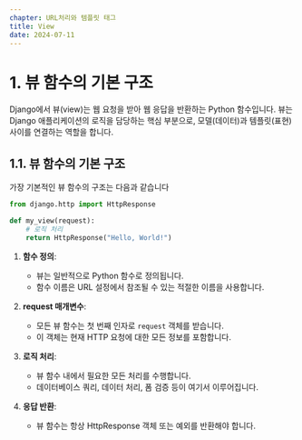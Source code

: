 ```yaml
---
chapter: URL처리와 템플릿 태그
title: View
date: 2024-07-11
---
```


# 1. 뷰 함수의 기본 구조

Django에서 뷰(view)는 웹 요청을 받아 웹 응답을 반환하는 Python 함수입니다. 뷰는 Django 애플리케이션의 로직을 담당하는 핵심 부분으로, 모델(데이터)과 템플릿(표현) 사이를 연결하는 역할을 합니다.

## 1.1. 뷰 함수의 기본 구조

가장 기본적인 뷰 함수의 구조는 다음과 같습니다

```python
from django.http import HttpResponse

def my_view(request):
    # 로직 처리
    return HttpResponse("Hello, World!")
```
1. **함수 정의**: 
   - 뷰는 일반적으로 Python 함수로 정의됩니다.
   - 함수 이름은 URL 설정에서 참조될 수 있는 적절한 이름을 사용합니다.

2. **request 매개변수**: 
   - 모든 뷰 함수는 첫 번째 인자로 `request` 객체를 받습니다.
   - 이 객체는 현재 HTTP 요청에 대한 모든 정보를 포함합니다.

3. **로직 처리**:
   - 뷰 함수 내에서 필요한 모든 처리를 수행합니다.
   - 데이터베이스 쿼리, 데이터 처리, 폼 검증 등이 여기서 이루어집니다.

4. **응답 반환**:
   - 뷰 함수는 항상 HttpResponse 객체 또는 예외를 반환해야 합니다.